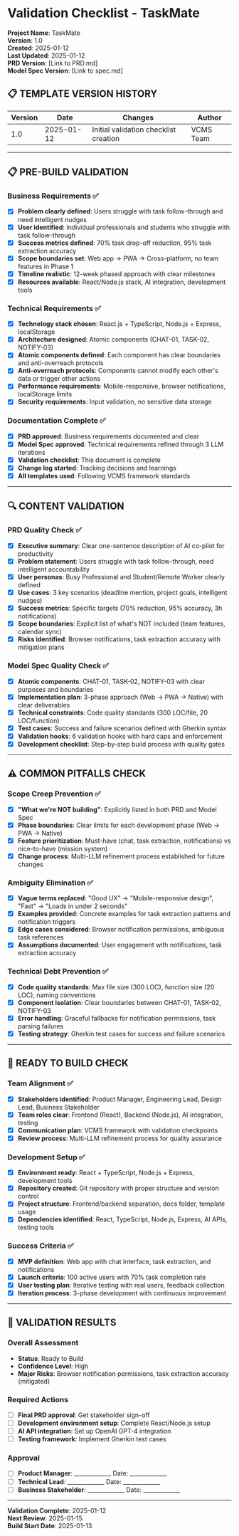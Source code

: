 # Validation Checklist - TaskMate

**Project Name**: TaskMate  
**Version**: 1.0  
**Created**: 2025-01-12  
**Last Updated**: 2025-01-12  
**PRD Version**: [Link to PRD.md]  
**Model Spec Version**: [Link to spec.md]

## 📋 **TEMPLATE VERSION HISTORY**
| Version | Date | Changes | Author |
|---------|------|---------|---------|
| 1.0 | 2025-01-12 | Initial validation checklist creation | VCMS Team |

---

## 📋 **PRE-BUILD VALIDATION**

### Business Requirements ✅
- [x] **Problem clearly defined**: Users struggle with task follow-through and need intelligent nudges
- [x] **User identified**: Individual professionals and students who struggle with task follow-through
- [x] **Success metrics defined**: 70% task drop-off reduction, 95% task extraction accuracy
- [x] **Scope boundaries set**: Web app → PWA → Cross-platform, no team features in Phase 1
- [x] **Timeline realistic**: 12-week phased approach with clear milestones
- [x] **Resources available**: React/Node.js stack, AI integration, development tools

### Technical Requirements ✅
- [x] **Technology stack chosen**: React.js + TypeScript, Node.js + Express, localStorage
- [x] **Architecture designed**: Atomic components (CHAT-01, TASK-02, NOTIFY-03)
- [x] **Atomic components defined**: Each component has clear boundaries and anti-overreach protocols
- [x] **Anti-overreach protocols**: Components cannot modify each other's data or trigger other actions
- [x] **Performance requirements**: Mobile-responsive, browser notifications, localStorage limits
- [x] **Security requirements**: Input validation, no sensitive data storage

### Documentation Complete ✅
- [x] **PRD approved**: Business requirements documented and clear
- [x] **Model Spec approved**: Technical requirements refined through 3 LLM iterations
- [x] **Validation checklist**: This document is complete
- [x] **Change log started**: Tracking decisions and learnings
- [x] **All templates used**: Following VCMS framework standards

---

## 🔍 **CONTENT VALIDATION**

### PRD Quality Check ✅
- [x] **Executive summary**: Clear one-sentence description of AI co-pilot for productivity
- [x] **Problem statement**: Users struggle with task follow-through, need intelligent accountability
- [x] **User personas**: Busy Professional and Student/Remote Worker clearly defined
- [x] **Use cases**: 3 key scenarios (deadline mention, project goals, intelligent nudges)
- [x] **Success metrics**: Specific targets (70% reduction, 95% accuracy, 3h notifications)
- [x] **Scope boundaries**: Explicit list of what's NOT included (team features, calendar sync)
- [x] **Risks identified**: Browser notifications, task extraction accuracy with mitigation plans

### Model Spec Quality Check ✅
- [x] **Atomic components**: CHAT-01, TASK-02, NOTIFY-03 with clear purposes and boundaries
- [x] **Implementation plan**: 3-phase approach (Web → PWA → Native) with clear deliverables
- [x] **Technical constraints**: Code quality standards (300 LOC/file, 20 LOC/function)
- [x] **Test cases**: Success and failure scenarios defined with Gherkin syntax
- [x] **Validation hooks**: 6 validation hooks with hard caps and enforcement
- [x] **Development checklist**: Step-by-step build process with quality gates

---

## ⚠️ **COMMON PITFALLS CHECK**

### Scope Creep Prevention ✅
- [x] **"What we're NOT building"**: Explicitly listed in both PRD and Model Spec
- [x] **Phase boundaries**: Clear limits for each development phase (Web → PWA → Native)
- [x] **Feature prioritization**: Must-have (chat, task extraction, notifications) vs nice-to-have (mission system)
- [x] **Change process**: Multi-LLM refinement process established for future changes

### Ambiguity Elimination ✅
- [x] **Vague terms replaced**: "Good UX" → "Mobile-responsive design", "Fast" → "Loads in under 2 seconds"
- [x] **Examples provided**: Concrete examples for task extraction patterns and notification triggers
- [x] **Edge cases considered**: Browser notification permissions, ambiguous task references
- [x] **Assumptions documented**: User engagement with notifications, task extraction accuracy

### Technical Debt Prevention ✅
- [x] **Code quality standards**: Max file size (300 LOC), function size (20 LOC), naming conventions
- [x] **Component isolation**: Clear boundaries between CHAT-01, TASK-02, NOTIFY-03
- [x] **Error handling**: Graceful fallbacks for notification permissions, task parsing failures
- [x] **Testing strategy**: Gherkin test cases for success and failure scenarios

---

## 🚀 **READY TO BUILD CHECK**

### Team Alignment ✅
- [x] **Stakeholders identified**: Product Manager, Engineering Lead, Design Lead, Business Stakeholder
- [x] **Team roles clear**: Frontend (React), Backend (Node.js), AI integration, testing
- [x] **Communication plan**: VCMS framework with validation checkpoints
- [x] **Review process**: Multi-LLM refinement process for quality assurance

### Development Setup ✅
- [x] **Environment ready**: React + TypeScript, Node.js + Express, development tools
- [x] **Repository created**: Git repository with proper structure and version control
- [x] **Project structure**: Frontend/backend separation, docs folder, template usage
- [x] **Dependencies identified**: React, TypeScript, Node.js, Express, AI APIs, testing tools

### Success Criteria ✅
- [x] **MVP definition**: Web app with chat interface, task extraction, and notifications
- [x] **Launch criteria**: 100 active users with 70% task completion rate
- [x] **User testing plan**: Iterative testing with real users, feedback collection
- [x] **Iteration process**: 3-phase development with continuous improvement

---

## 📝 **VALIDATION RESULTS**

### Overall Assessment
- **Status**: Ready to Build
- **Confidence Level**: High
- **Major Risks**: Browser notification permissions, task extraction accuracy (mitigated)

### Required Actions
- [ ] **Final PRD approval**: Get stakeholder sign-off
- [ ] **Development environment setup**: Complete React/Node.js setup
- [ ] **AI API integration**: Set up OpenAI GPT-4 integration
- [ ] **Testing framework**: Implement Gherkin test cases

### Approval
- [ ] **Product Manager**: _____________ Date: _____________
- [ ] **Technical Lead**: _____________ Date: _____________
- [ ] **Business Stakeholder**: _____________ Date: _____________

---

**Validation Complete**: 2025-01-12  
**Next Review**: 2025-01-15  
**Build Start Date**: 2025-01-13 